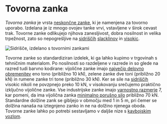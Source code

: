 # Tovorna zanka

_Tovorna zanka_ je vrsta [neskončne zanke](neskoncna-zanka), ki je namenjena za tovorno uporabo. Izdelana je iz mnogo ovojev tanke vrvi, vstavljene v širok cevast trak. Tovorne zanke odlikujejo njihova zanesljivost, dobra nosilnost in velika trpežnost, zato so nepogrešljive na [sidriščih](sidrisce) [slacklinov](slackline) in [visokic](visokica).

![Sidrišče, izdelano s tovornimi zankami](images/sidrisce-s-tovornimi-zankami.jpg)

Tovorne zanke so standardiziran izdelek, ki ga lahko kupimo v trgovinah s tehničnim materialom. Po nosilnosti so razdeljene v razrede in so glede na razred tudi barvno kodirane: vijolične zanke imajo [največjo delovno obremenitev](najvecja-delovna-obremenitev) eno tono (približno 10 kN), zelene zanke dve toni (približno 20 kN) in rumene zanke tri tone (približno 30 kN). Ker se sile na [sidriščih](sidrisce) visokic nikoli ne povzpnejo preko 10 kN, v visokovanju srečujemo praktično izključno vijolične zanke. Vse industrijske zanke imajo [varnostno razmerje](varnostno-razmerje) 7, kar pomeni, da ima vijolična zanka [minimalno porušno silo](minimalna-porusna-sila) približno 70 kN. Standardne dolžine zank se gibljejo v območju med 1 in 5 m, pri čemer se dolžina nanaša na iztegnjeno zanko in ne na dolžino njenega oboda. Tovorne zanke lahko po potrebi sestavljamo v daljše nize s [kavbojskim vozlom](kavbojski-vozel).
